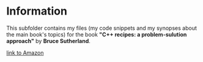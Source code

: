Information
===========

This subfolder contains my files 
(my code snippets and my synopses about the main book's topics) 
for the book  **"C++ recipes: a problem-sulution approach"**
by **Bruce Sutherland**.

[link to Amazon](http://www.amazon.com/Recipes-Problem-Solution-Approach-Bruce-Sutherland/dp/1484201582)

